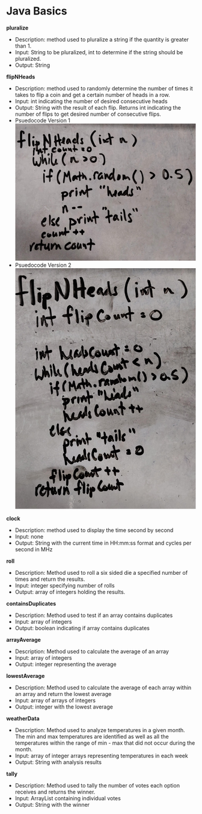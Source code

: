 # Java Basics
**pluralize**
- Description: method used to pluralize a string if the quantity is greater than 1.
- Input: String to be pluralized, int to determine if the string should be pluralized.
- Output: String

**flipNHeads**
- Description: method used to randomly determine the number of times it takes to flip a coin and get a certain number of heads in a row.
- Input: int indicating the number of desired consecutive heads
- Output: String with the result of each flip. Returns int indicating the number of flips to get desired number of consecutive flips.
- Psuedocode Version 1
![Psuedocode Version 1](./assets/flipNHeadsPsuedoV1.jpg)
- Psuedocode Version 2
![Psuedocode Version 2](./assets/flipNHeadsPsuedoV2.jpg)

**clock**
- Description: method used to display the time second by second
- Input: none
- Output: String with the current time in HH:mm:ss format and cycles per second in MHz

**roll**
- Description: Method used to roll a six sided die a specified number of times and return the results.
- Input: integer specifying number of rolls
- Output: array of integers holding the results.

**containsDuplicates**
- Description: Method used to test if an array contains duplicates
- Input: array of integers
- Output: boolean indicating if array contains duplicates

**arrayAverage**
- Description: Method used to calculate the average of an array
- Input: array of integers
- Output: integer representing the average

**lowestAverage**
- Description: Method used to calculate the average of each array within an array and return the lowest average
- Input: array of arrays of integers
- Output: integer with the lowest average

**weatherData**
- Description: Method used to analyze temperatures in a given month. The min and max temperatures are identified as well as all the temperatures within the range of min - max that did not occur during the month.
- Input: array of integer arrays representing temperatures in each week
- Output: String with analysis results

**tally**
- Description: Method used to tally the number of votes each option receives and returns the winner.
- Input: ArrayList containing individual votes
- Output: String with the winner